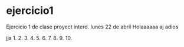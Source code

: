 # ejercicio1
Ejercicio 1 de clase proyect interd. lunes 22 de abril
Holaaaaaa
aj
adios

jja
1.
2.
3.
4.
5.
6.
7.
8.
9.
10.
